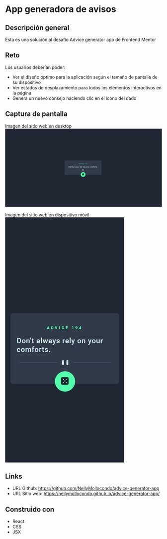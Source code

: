 # App generadora de avisos

## Descripción general

Esta es una solución al desafío Advice generator app de Frontend Mentor

## Reto
Los usuarios deberían poder:
- Ver el diseño óptimo para la aplicación según el tamaño de pantalla de su dispositivo
- Ver estados de desplazamiento para todos los elementos interactivos en la página
- Genera un nuevo consejo haciendo clic en el ícono del dado

## Captura de pantalla

Imagen del sitio web en desktop
![Esta es una imagen del sitio web en desktop](./src/assets/app-desktop.jpg)

Imagen del sitio web en dispositivo móvil
![Esta es una imagen del sitio web en dispositivo móvil](./src/assets/app-mobile.jpg)

## Links
- URL Github: https://github.com/NellyMollocondo/advice-generator-app
- URL Sitio web: https://nellymollocondo.github.io/advice-generator-app/

## Construido con
- React
- CSS
- JSX
